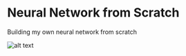 # Neural Network from Scratch

Building my own neural network from scratch

![alt text](https://www.deliaonline.com/sites/default/files/styles/square/public/salmon-19578.jpg?itok=bQvrHWs1&c=41387482b671a921e5b38bff602e7674)